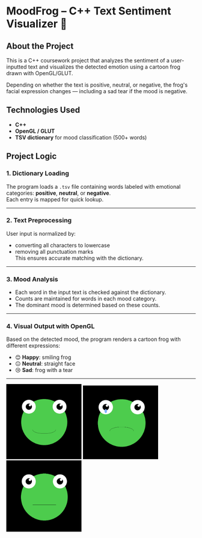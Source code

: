 # MoodFrog – C++ Text Sentiment Visualizer 🐸

## About the Project
This is a C++ coursework project that analyzes the sentiment of a user-inputted text and visualizes the detected emotion using a cartoon frog drawn with OpenGL/GLUT.

Depending on whether the text is positive, neutral, or negative, the frog's facial expression changes — including a sad tear if the mood is negative.

## Technologies Used
- **C++**
- **OpenGL / GLUT**
- **TSV dictionary** for mood classification (500+ words)

## Project Logic

### 1. Dictionary Loading  
The program loads a `.tsv` file containing words labeled with emotional categories: **positive**, **neutral**, or **negative**.  
Each entry is mapped for quick lookup.

---

### 2. Text Preprocessing  
User input is normalized by:  
- converting all characters to lowercase  
- removing all punctuation marks  
This ensures accurate matching with the dictionary.

---

### 3. Mood Analysis  
- Each word in the input text is checked against the dictionary.  
- Counts are maintained for words in each mood category.  
- The dominant mood is determined based on these counts.

---

### 4. Visual Output with OpenGL  
Based on the detected mood, the program renders a cartoon frog with different expressions:  
- 😊 **Happy**: smiling frog  
- 😐 **Neutral**: straight face  
- 😢 **Sad**: frog with a tear  

---
<img src="HAPPY%20frog%20result.png" alt="Happy Frog" width="200"/> <img src="SAD%20frog%20result.png" alt="SAD Frog" width="200"/> <img src="OKAY%20Frog%20result.png" alt="Okay Frog" width="200"/>



